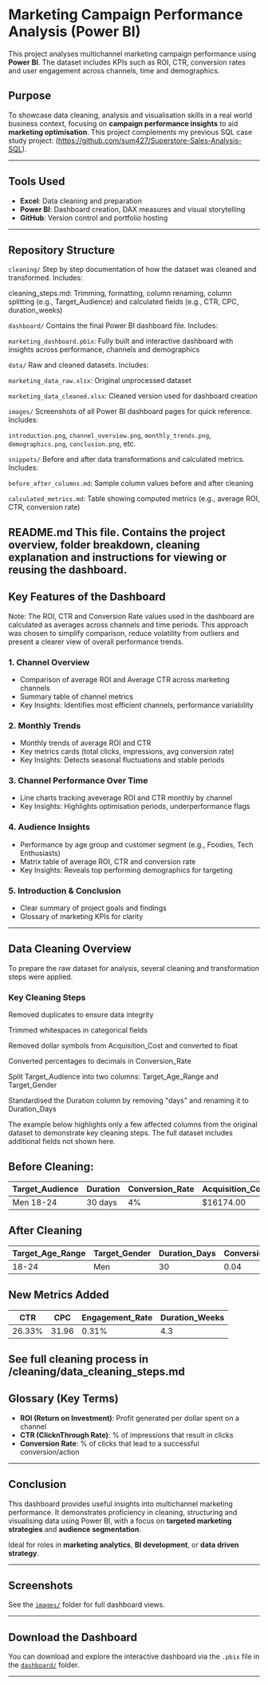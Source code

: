 # Marketing Campaign Performance Analysis (Power BI)

This project analyses multichannel marketing campaign performance using **Power BI**. The dataset includes KPIs such as ROI, CTR, conversion rates and user engagement across channels, time and demographics.

## Purpose

To showcase data cleaning, analysis and visualisation skills in a real world business context, focusing on **campaign performance insights** to aid **marketing optimisation**. This project complements my previous SQL case study project: (https://github.com/sum427/Superstore-Sales-Analysis-SQL).

---

## Tools Used

- **Excel**: Data cleaning and preparation
- **Power BI**: Dashboard creation, DAX measures and visual storytelling
- **GitHub**: Version control and portfolio hosting

---
## Repository Structure

`cleaning/`
Step by step documentation of how the dataset was cleaned and transformed.
Includes:

cleaning_steps.md: Trimming, formatting, column renaming, column splitting (e.g., Target_Audience) and calculated fields (e.g., CTR, CPC, duration_weeks)

`dashboard/`
Contains the final Power BI dashboard file.
Includes:

`marketing_dashboard.pbix`: Fully built and interactive dashboard with insights across performance, channels and demographics

`data/`
Raw and cleaned datasets.
Includes:

`marketing_data_raw.xlsx`: Original unprocessed dataset

`marketing_data_cleaned.xlsx`: Cleaned version used for dashboard creation

`images/`
Screenshots of all Power BI dashboard pages for quick reference.
Includes:

`introduction.png`, `channel_overview.png`, `monthly_trends.png`, `demographics.png`, `conclusion.png`, etc.

`snippets/`
Before and after data transformations and calculated metrics.
Includes:

`before_after_columns.md`: Sample column values before and after cleaning

`calculated_metrics.md`: Table showing computed metrics (e.g., average ROI, CTR, conversion rate)

README.md
This file. Contains the project overview, folder breakdown, cleaning explanation and instructions for viewing or reusing the dashboard.
---

## Key Features of the Dashboard

Note: The ROI, CTR and Conversion Rate values used in the dashboard are calculated as averages across channels and time periods. This approach was chosen to simplify comparison, reduce volatility from outliers and present a clearer view of overall performance trends.

###  1. Channel Overview  
- Comparison of average ROI and Average CTR across marketing channels  
- Summary table of channel metrics  
- Key Insights: Identifies most efficient channels, performance variability  

### 2. Monthly Trends  
- Monthly trends of average ROI and CTR  
- Key metrics cards (total clicks, impressions, avg conversion rate)  
- Key Insights: Detects seasonal fluctuations and stable periods

### 3. Channel Performance Over Time  
- Line charts tracking aveverage ROI and CTR monthly by channel  
- Key Insights: Highlights optimisation periods, underperformance flags

### 4. Audience Insights  
- Performance by age group and customer segment (e.g., Foodies, Tech Enthusiasts)  
- Matrix table of average ROI, CTR and conversion rate  
- Key Insights: Reveals top performing demographics for targeting

### 5. Introduction & Conclusion  
- Clear summary of project goals and findings  
- Glossary of marketing KPIs for clarity

---
## Data Cleaning Overview
To prepare the raw dataset for analysis, several cleaning and transformation steps were applied.

### Key Cleaning Steps
Removed duplicates to ensure data integrity

Trimmed whitespaces in categorical fields

Removed dollar symbols from Acquisition_Cost and converted to float

Converted percentages to decimals in Conversion_Rate

Split Target_Audience into two columns: Target_Age_Range and Target_Gender

Standardised the Duration column by removing "days" and renaming it to Duration_Days

The example below highlights only a few affected columns from the original dataset to demonstrate key cleaning steps. The full dataset includes additional fields not shown here.

## Before Cleaning:
| Target_Audience | Duration     | Conversion_Rate  | Acquisition_Cost |
|-----------------|--------------|------------------|------------------|
| Men 18-24       | 30 days      | 4%               | $16174.00        |

## After Cleaning
| Target_Age_Range | Target_Gender | Duration_Days | Conversion_Rate | Acquisition_Cost |
|------------------|---------------|---------------|-----------------|------------------|
| 18-24            | Men           | 30            | 0.04            | 16174            |

## New Metrics Added
| CTR   | CPC  | Engagement_Rate | Duration_Weeks |
|-------|------|-----------------|----------------|
| 26.33%|31.96 | 0.31%           | 4.3            |

See full cleaning process in /cleaning/data_cleaning_steps.md
---

## Glossary (Key Terms)

- **ROI (Return on Investment)**: Profit generated per dollar spent on a channel  
- **CTR (ClicknThrough Rate)**: % of impressions that result in clicks  
- **Conversion Rate**: % of clicks that lead to a successful conversion/action  

---

## Conclusion

This dashboard provides useful insights into multichannel marketing performance. It demonstrates proficiency in cleaning, structuring and visualising data using Power BI, with a focus on **targeted marketing strategies** and **audience segmentation**.  

Ideal for roles in **marketing analytics**, **BI development**, or **data driven strategy**.

---

##  Screenshots

See the [`images/`](./images/) folder for full dashboard views.

---

## Download the Dashboard

You can download and explore the interactive dashboard via the `.pbix` file in the [`dashboard/`](./dashboard/) folder.

---

